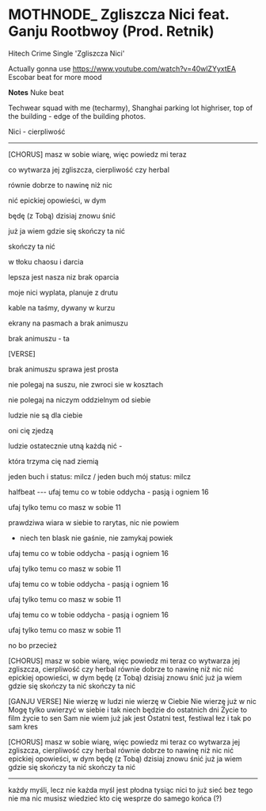 # MOTHNODE_ Zgliszcza Nici feat. Ganju Rootbwoy (Prod. Retnik)
Hitech Crime Single 'Zgliszcza Nici'

Actually gonna use https://www.youtube.com/watch?v=40wlZYyxtEA
Escobar beat for more mood

**Notes**
Nuke beat

Techwear squad with me (techarmy), Shanghai parking lot highriser, top of the building - edge of the building photos.

Nici - cierpliwość

---

[CHORUS]
masz w sobie wiarę, więc powiedz mi teraz 

co wytwarza jej zgliszcza, cierpliwość czy herbal 

równie dobrze to nawinę niż nic 

nić epickiej opowieści, w dym 

będę (z Tobą) dzisiaj znowu śnić

już ja wiem gdzie się skończy ta nić 

skończy ta nić

w tłoku chaosu i darcia 

lepsza jest nasza niz brak oparcia 

moje nici wyplata, planuje z drutu 

kable na taśmy, dywany w kurzu 

ekrany na pasmach a brak animuszu

brak animuszu - ta

[VERSE]

brak animuszu sprawa jest prosta

nie polegaj na suszu, nie zwroci sie w kosztach

nie polegaj na niczym oddzielnym od siebie    

ludzie nie są dla ciebie

oni cię zjedzą

ludzie ostatecznie utną każdą nić - 

która trzyma cię nad ziemią 

jeden buch i status: milcz / jeden buch mój status: milcz

halfbeat --- ufaj temu co w tobie oddycha - pasją i ogniem 16

ufaj tylko temu co masz w sobie 11

prawdziwa wiara w siebie to rarytas, nic nie powiem

- niech ten blask nie gaśnie, nie zamykaj powiek

ufaj temu co w tobie oddycha - pasją i ogniem 16

ufaj tylko temu co masz w sobie 11

ufaj temu co w tobie oddycha - pasją i ogniem 16

ufaj tylko temu co masz w sobie 11

ufaj temu co w tobie oddycha - pasją i ogniem 16

ufaj tylko temu co masz w sobie 11

no bo przecież

[CHORUS]
masz w sobie wiarę, więc powiedz mi teraz 
co wytwarza jej zgliszcza, cierpliwość czy herbal 
równie dobrze to nawinę niż nic 
nić epickiej opowieści, w dym 
będę (z Tobą) dzisiaj znowu śnić
już ja wiem gdzie się skończy ta nić 
skończy ta nić

[GANJU VERSE]
Nie wierzę w ludzi nie wierzę w Ciebie 
Nie wierzę już w nic
Mogę tylko uwierzyć w siebie i tak niech będzie do ostatnich dni
Życie to film życie to sen 
Sam nie wiem już jak jest 
Ostatni test, festiwal łez i tak po sam kres 

[CHORUS]
masz w sobie wiarę, więc powiedz mi teraz 
co wytwarza jej zgliszcza, cierpliwość czy herbal 
równie dobrze to nawinę niż nic 
nić epickiej opowieści, w dym 
będę (z Tobą) dzisiaj znowu śnić
już ja wiem gdzie się skończy ta nić 
skończy ta nić

--- 

każdy myśli, lecz nie każda myśl jest płodna
tysiąc nici to już sieć bez tego nie ma nic
musisz wiedzieć kto cię wesprze do samego końca (?)
